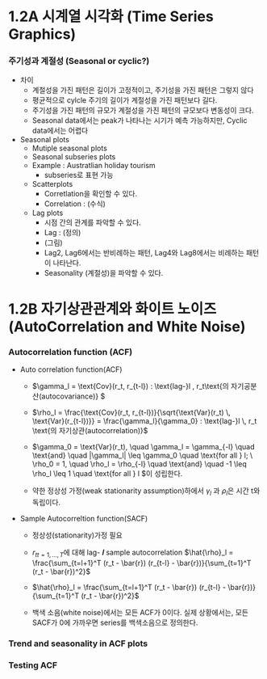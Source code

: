 # 1.2A 시계열 시각화 (Time Series Graphics)
### 주기성과 계절성 (Seasonal or cyclic?)
- 차이
  - 계절성을 가진 패턴은 길이가 고정적이고, 주기성을 가진 패턴은 그렇지 않다
  - 평균적으로 cylcle 주기의 길이가 계절성을 가진 패턴보다 길다.
  - 주기성을 가진 패턴의 규모가 계절성을 가진 패턴의 규모보다 변동성이 크다.
  - Seasonal data에서는 peak가 나타나는 시기가 예측 가능하지만, Cyclic data에서는 어렵다
- Seasonal plots
  - Mutiple seasonal plots
  - Seasonal subseries plots
  - Example : Austratlian holiday tourism
    - subseries로 표현 가능
  - Scatterplots
    - Corretlation을 확인할 수 있다.
    - Correlation : (수식)
  - Lag plots
    - 시점 간의 관계를 파악할 수 있다.
    - Lag : (정의)
    - (그림)
    - Lag2, Lag6에서는 반비례하는 패턴, Lag4와 Lag8에서는 비례하는 패턴이 나타난다.
    - Seasonality (계절성)을 파악할 수 있다. 
# 1.2B 자기상관관계와 화이트 노이즈 (AutoCorrelation and White Noise)
### Autocorrelation function (ACF)
- Auto correlation function(ACF)
  - $\gamma_l = \text{Cov}(r_t, r_{t-l}) : \text{lag-}l \, r_t\text{의 자기공분산(autocovariance)} $
  - $\rho_l = \frac{\text{Cov}(r_t, r_{t-l})}{\sqrt{\text{Var}(r_t) \, \text{Var}(r_{t-l})}} = \frac{\gamma_l}{\gamma_0} : \text{lag-}l \, r_t \text{의 자기상관(autocorrelation)}$
  - $\gamma_0 = \text{Var}(r_t), \quad \gamma_l = \gamma_{-l} \quad \text{and} \quad |\gamma_l| \leq \gamma_0 \quad \text{for all } l; \\
\rho_0 = 1, \quad \rho_l = \rho_{-l} \quad \text{and} \quad -1 \leq \rho_l \leq 1 \quad \text{for all } l
$이 성립한다.

  - 약한 정상성 가정(weak stationarity assumption)하에서 $\gamma_l$ 과 $\rho_l$은 시간 t와 독립이다.


- Sample Autocorreltion function(SACF)
  - 정상성(stationarity)가정 필요 
  - ${r_t}_{t=1,\ldots,T}$에 대해 lag- 𝒍 sample autocorrelation $\hat{\rho}_l = \frac{\sum_{t=l+1}^T (r_t - \bar{r}) (r_{t-l} - \bar{r})}{\sum_{t=1}^T (r_t - \bar{r})^2}$
  - $\hat{\rho}_l = \frac{\sum_{t=l+1}^T (r_t - \bar{r}) (r_{t-l} - \bar{r})}{\sum_{t=1}^T (r_t - \bar{r})^2}$

    




  - 백색 소음(white noise)에서는 모든 ACF가 0이다. 실제 상황에서는, 모든 SACF가 0에 가까우면 series를 백색소음으로 정의한다.
### Trend and seasonality in ACF plots
### Testing ACF
